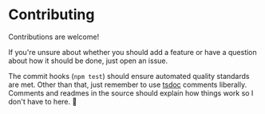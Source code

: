 # Contributing

Contributions are welcome!

If you're unsure about whether you should add a feature or have a question about how it should be done, just open an issue.

The commit hooks (`npm test`) should ensure automated quality standards are met. Other than that, just remember to use [tsdoc](https://github.com/Microsoft/tsdoc) comments liberally. Comments and readmes in the source should explain how things work so I don't have to here. 🙂
